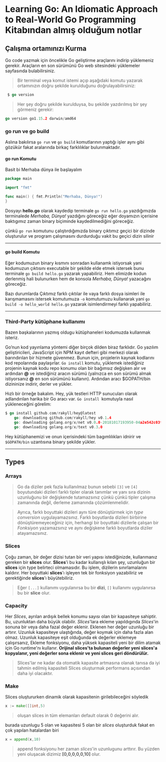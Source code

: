 # Learning Go: An Idiomatic Approach to Real-World Go Programming Kitabından almış olduğum notlar 

## Çalışma ortamınızı Kurma

Go code yazmak için öncelikle Go geliştirme araçlarını indirip yüklemeniz gerekir. Araçların en son sürümünü Go web sitesindeki yüklemeler sayfasında bulabilirsiniz.

> Bir terminal veya komut istemi açıp aşağıdaki komutu yazarak ortamınızın doğru şekilde kurulduğunu doğrulayabilirsiniz: 

~~~go
 $ go version 
 ~~~

> Her şey doğru şekilde kurulduysa, bu şekilde yazdırılmış bir şey görmeniz gerekir:
~~~go 
go version go1.15.2 darwin/amd64
~~~

### go run ve go build 

Aslına bakılırsa ``go run`` ve ``go build`` komutlarının yaptığı işler aynı gibi gözükür fakat aralarında birkaç farklılıklar bulunmaktadır.

#### go run Komutu 

Basit bi Merhaba dünya ile başlayalım 

~~~go 
package main

import "fmt"

func main() { fmt.Println("Merhaba, Dünya!")
}
~~~

Dosyayı **hello.go** olarak  kaydedip terminale ``go run hello.go`` yazdığımızda terminalede *Merhaba, Dünya!* yazdığını göreceğiz eğer doyamızın içerisine baktıgımız zaman binary biçiminde kaydedilmediğini göreceğiz.

çünkü ``go run`` komutunu çalıştırdığımızda binary çıktımız geçici bir dizinde oluşturulur ve program çalışmasını durdurduğu vakit bu geçici dizin silinir

----

#### go build Komutu 

Eğer kodumuzun binary kısmını sonradan kullanamk istiyorsak yani kodumuzun çıktısını executable bir şekilde elde etmek istersek bunu terminale ``go build hello.go`` yazarak yapabiliriz. Hem elimizde kodun derlenmiş hali bulunurken hem de konsola *Merhaba, Dünya!* yazacağını göreceğiz.

Bazı durumlarda Çıktımız farklı çıktılar ile vaya farklı dosya isimleri ile karışmamasını istersek komutumuza ``-o`` komutumuzu kullanarak yani  ``go build -o hello_world hello.go`` yazarak isimlendirmeyi farklı yapabiliriz.

---

### Third-Party kütüphane kullanımı

Bazen başkalarının yazmış oldugu kütüphaneleri kodumuzda kullanmak isteriz.

Go’nun kod yayınlama yöntemi diğer birçok dilden biraz farklıdır. Go yazılım geliştiricileri, JavaScript için NPM kayıt defteri gibi merkezi olarak barındırılan bir hizmete güvenmez. Bunun için, projelerin kaynak kodlarını kod repolarında paylaşırlar. ``Go install`` komutu, yüklemek istediğiniz projenin kaynak kodu repo konumu olan bir bağımsız değişken alır ve ardından **@** ve istediğiniz aracın sürümü (yalnızca en son sürümü almak istiyorsanız **@** en son sürümünü kullanın). Ardından aracı $GOPATH/bin dizininize indirir, derler ve yükler.

Hızlı bir örneğe bakalım. Hey, yük testleri HTTP sunucuları olarak adlandırılan harika bir Go aracı var. ``Go install ``komutuyla nasıl yükleneceğini görelim:

~~~go
$ go install github.com/rakyll/hey@latest
    go: downloading github.com/rakyll/hey v0.1.4
    go: downloading golang.org/x/net v0.0.0-20181017193950-04a2e542c03f
    go: downloading golang.org/x/text v0.3.0
~~~

Hey kütüphanemizi ve onun içerisindeki tüm bagımlılıkları idnirir ve ``$GOPATH/bin`` uzantısına binary şekilde yükler.

---

## Types 

### Arrays 

> Go da diziler pek fazla kullanılmaz bunun sebebi ``[3]`` ve ``[4]`` boyutundaki dizileri farklı tipler olarak tanımlar ve yanı sıra dizinin uzunluğunu bir değişkende tutamazsınız çünkü çünkü tipler çalışma zamanında değil, derleme zamanında çözümlenmelidir.

> Ayrıca, farklı boyuttaki dizileri aynı türe dönüştürmek için *type conversion* uygulayamazsınız. Farklı boyutlarda dizileri birbirine dönüştüremeyeceğiniz için, herhangi bir boyuttaki dizilerle çalışan bir *Fonksiyon* yazamazsınız ve aynı değişkene farklı boyutlarda diziler atayamazsınız.

### Slices

Çoğu zaman, bir değer dizisi tutan bir veri yapısı istediğinizde, kullanmanız gereken bir **slices** olur. **Slices**'i bu kadar kullanışlı kılan şey, uzunluğun bir **slices** için type belirteci olmamasıdır. Bu işlem, dizilerin sınırlamalarını kaldırır. Her boyuttaki **slices**'ı işleyen tek bir fonksiyon yazabiliriz ve gerektiğinde **slices**'ı büyütebiliriz.

> Eğer ``[...]`` kullanımı uygulanırsa bu bir **dizi**, ``[]``  kullanımı uygulanırsa bu bir **slice** olur. 

### Capacity

Her *Slices*, ayrılan ardışık bellek konumu sayısı olan bir kapasiteye sahiptir. Bu, uzunluktan daha büyük olabilir. *Slices*'lara ekleme yapıldıgında *Slices*'in sonuna bir veya daha fazal değer eklenir. Eklenen her değer uzunluğu bir artırır. Uzunluk kapasiteye ulaştığında, değer koymak için daha fazla alan olmaz. Uzunluk kapasiteye eşit olduğunda ek değerler eklemeye çalışırsanız, Ekleme fonksiyonu, daha yüksek kapasiteli yeni bir dilim atamak için Go runtime'nı kullanır. **Orijinal slices'ta bulunan değerler yeni slices'a kopyalanır, yeni değerler sona eklenir ve yeni slices geri döndürülür.**

> Slices'lar ne kadar da otomatik kapasite artmasına olanak tanısa da iyi tahmin edilmiş kapasiteli Slices oluşturmak performans açısından daha iyi olacaktır.

### Make 

Slices oluştururken dinamik olarak kapasitenin girilebileceğini söyledik 
~~~go 
x := make([]int,5)
~~~
> oluşan slices in tüm elemanları default olarak 0 değerini alır.

burada uzunlugu 5 olan ve kapasitesi 5 olan bir *slices* oluşturduk fakat en çok yapılan hatalardan biri 

~~~go 
x = append(x,10)
~~~
> append fonksiyonu her zaman *slices*'in uzunlugunu arttırır. Bu yüzden yeni oluşacak dizimiz **[0,0,0,0,0,10]** olur.